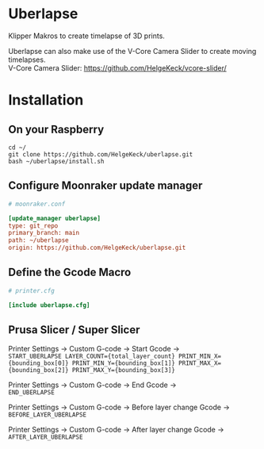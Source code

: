 # Uberlapse
Klipper Makros to create timelapse of 3D prints.

Uberlapse can also make use of the V-Core Camera Slider to create moving timelapses.   
V-Core Camera Slider: https://github.com/HelgeKeck/vcore-slider/  

# Installation

## On your Raspberry
```
cd ~/
git clone https://github.com/HelgeKeck/uberlapse.git
bash ~/uberlapse/install.sh
```

## Configure Moonraker update manager
```ini
# moonraker.conf

[update_manager uberlapse]
type: git_repo
primary_branch: main
path: ~/uberlapse
origin: https://github.com/HelgeKeck/uberlapse.git
```

## Define the Gcode Macro
```ini
# printer.cfg

[include uberlapse.cfg]

```

## Prusa Slicer / Super Slicer
Printer Settings -> Custom G-code -> Start Gcode -><br />
``START_UBERLAPSE LAYER_COUNT={total_layer_count} PRINT_MIN_X={bounding_box[0]} PRINT_MIN_Y={bounding_box[1]} PRINT_MAX_X={bounding_box[2]} PRINT_MAX_Y={bounding_box[3]}``

Printer Settings -> Custom G-code -> End Gcode -><br />
``END_UBERLAPSE``

Printer Settings -> Custom G-code -> Before layer change Gcode -><br />
``BEFORE_LAYER_UBERLAPSE``

Printer Settings -> Custom G-code -> After layer change Gcode -><br />
``AFTER_LAYER_UBERLAPSE``